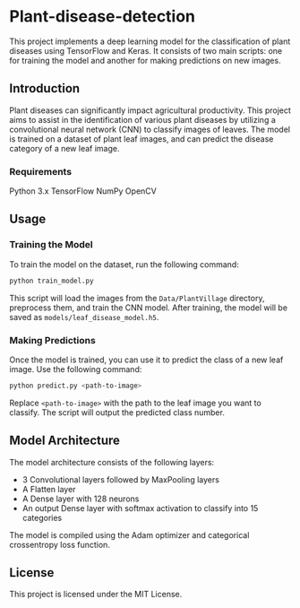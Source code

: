# Plant-disease-detection
This project implements a deep learning model for the classification of plant diseases using TensorFlow and Keras. It consists of two main scripts: one for training the model and another for making predictions on new images.
## Introduction
Plant diseases can significantly impact agricultural productivity. This project aims to assist in the identification of various plant diseases by utilizing a convolutional neural network (CNN) to classify images of leaves. The model is trained on a dataset of plant leaf images, and can predict the disease category of a new leaf image.
### Requirements
Python 3.x
TensorFlow
NumPy
OpenCV

## Usage

### Training the Model

To train the model on the dataset, run the following command:

```bash
python train_model.py
```

This script will load the images from the `Data/PlantVillage` directory, preprocess them, and train the CNN model. After training, the model will be saved as `models/leaf_disease_model.h5`.

### Making Predictions

Once the model is trained, you can use it to predict the class of a new leaf image. Use the following command:

```bash
python predict.py <path-to-image>
```

Replace `<path-to-image>` with the path to the leaf image you want to classify. The script will output the predicted class number.

## Model Architecture

The model architecture consists of the following layers:

- 3 Convolutional layers followed by MaxPooling layers
- A Flatten layer
- A Dense layer with 128 neurons
- An output Dense layer with softmax activation to classify into 15 categories

The model is compiled using the Adam optimizer and categorical crossentropy loss function.

## License

This project is licensed under the MIT License.  
```

 
